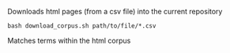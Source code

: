 Downloads html pages (from a csv file) into the current repository 
```
bash download_corpus.sh path/to/file/*.csv
```

Matches terms within the html corpus
```
```

